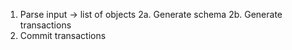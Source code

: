 1. Parse input -> list of objects
2a. Generate schema
2b. Generate transactions
3. Commit transactions